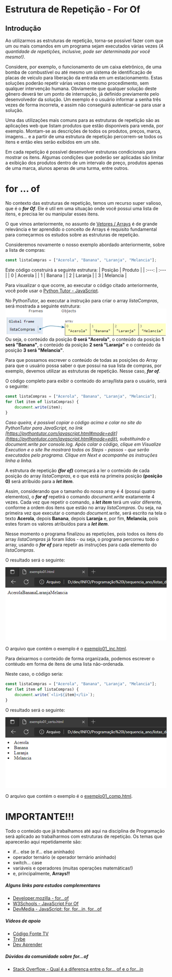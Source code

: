 # Estrutura de Repetição - For Of

## Introdução

Ao utilizarmos as estruturas de repetição, torna-se possível fazer com que um ou mais comandos em um programa sejam executados várias vezes *(A quantidade de repetições, inclusive, pode ser determinada por você mesmo!)*.

Considere, por exemplo, o funcionamento de um caixa eletrônico, de uma bomba de combustível ou até mesmo um sistema de identificação de placas de veículo para liberação da entrada em um estacionamento. Estas soluções poderão repetir várias vezes o mesmo procedimento, sem qualquer intervenção humana. Obviamente que qualquer solução deste gênero deverá ter um ponto de interrupção, já definido previamente pelo desenvolvedor da solução. Um exemplo é o usuário informar a senha três vezes de forma incorreta, e assim não conseguirá autenticar-se para usar a solução.

Uma das utilizações mais comuns para as estruturas de repetição são as aplicações web que listam produtos que estão disponíveis para venda, por exemplo. Montam-se as descrições de todos os produtos, preços, marca, imagens... e a partir de uma estrutura de repetição percorrem-se todos os itens e então eles serão exibidos em um site.

Em cada repetição é possível desenvolver estruturas condicionais para mostrar os itens. Algumas condições que poderão ser aplicadas são limitar a exibição dos produtos dentro de um intervalo de preço, produtos apenas de uma marca, alunos apenas de uma turma, entre outros.

# for ... of

No contexto das estruturas de repetição, temos um recurso super valioso, que é o ***for Of***. Ele é util em uma situação onde você possui uma lista de itens, e precisa ler ou manipular esses itens.

O que vimos anteriormente, no assunto de [Vetores / Arrays](https://github.com/ldmfabio/1INFOs-vetores) é de grande relevância e ter aprendido o conceito de Arrays é requisito fundamental para começarmos os estudos sobre as estruturas de repetição.

Consideremos novamente o nosso exemplo abordado anteriormente, sobre a lista de compras:
```javascript
const listaCompras = ["Acerola", "Banana", "Laranja", "Melancia"];
```
Este código construirá a seguinte estrutura:
| Posição | Produto |
| :---: | :--- |
| 0 | Acerola |
| 1 | Banana |
| 2 | Laranja |
| 3 | Melancia |

Para visualizar o que ocorre, ao executar o código citado anteriormente, você pode usar o [Python Tutor - JavaScript](https://pythontutor.com/javascript.html#mode=edit).

No PythonTutor, ao executar a instrução para criar o array *listaCompras*, será mostrada a seguinte estrutura:
![Array](array.png)
Ou seja, o conteúdo da posição **0 será "Acerola"**, o conteúdo da posição **1 será "Banana"**, o conteúdo da posição **2 será "Laranja"** e o conteúdo da posição **3 será "Melancia"**.

Para que possamos escrever o conteúdo de todas as posições do Array para que o usuário possa saber o que possui na sua lista de compras, por exemplo, devemos utilizar as estruturas de repetição. Nesse caso, ***for of***.

O código completo para exibir o conteúdo do array/lista para o usuário, será o seguinte:
```javascript
const listaCompras = ["Acerola", "Banana", "Laranja", "Melancia"];
for (let item of listaCompras) {
    document.write(item);
}
```
*Caso queira, é possível copiar o código acima e colar no site do PythonTutor para JavaScript, no link [https://pythontutor.com/javascript.html#mode=edit](https://pythontutor.com/javascript.html#mode=edit), substituindo o document.write por console.log. Após colar o código, clique em Visualize Execution e o site lhe mostrará todos os Steps - passos - que serão executados pelo programa. Clique em Next e acompanhe as instruções linha a linha.*

A estrutura de repetição ***(for of)*** começará a ler o conteúdo de cada posição do array *listaCompras*, e o que está na primeira posição **(posição 0)** será atribuído para a ***let item***.

Assim, considerando que o tamanho do nosso array é 4 (possui quatro elementos), o ***for of*** repetirá o comando *document.write* exatamente 4 vezes. Cada vez que repetir o comando, a ***let item*** terá um valor diferente, conforme a ordem dos itens que estão no array *listaCompras*. Ou seja, na primeira vez que executar o comando *document.write*, será escrito na tela o texto **Acerola**, depois **Banana**, depois **Laranja** e, por fim, **Melancia**, pois estes foram os valores atribuídos para a ***let item***.

Nesse momento o programa finalizou as repetições, pois todos os itens do array *listaCompras* já foram lidos - ou seja, o programa percorreu todo o array, usando o ***for of*** para repetir as instruções para cada elemento do *listaCompras*.

O resultado será o seguinte:

![document.write Incompleto](exemplo01_inc.png)

O arquivo que contém o exemplo é o [exemplo01_inc.html](exemplo01_inc.html).

Para deixarmos o conteúdo de forma organizada, podemos escrever o contéudo em forma de ítens de uma lista não-ordenada.

Neste caso, o código seria:
```javascript
const listaCompras = ["Acerola", "Banana", "Laranja", "Melancia"];
for (let item of listaCompras) {
    document.write(`<li>${item}</li>`);
}
```
O resultado será o seguinte:

![document.write Completo](exemplo01_comp.png)

O arquivo que contém o exemplo é o [exemplo01_comp.html](exemplo01_comp.html).

# IMPORTANTE!!!

Todo o conteúdo que já trabalhamos até aqui na disciplina de Programação será aplicado ao trabalharmos com estruturas de repetição.
Os temas que aparecerão aqui repetidamente são:
* if... else (e if... else aninhado)
* operador ternário (e operador ternário aninhado)
* switch... case
* variáveis e operadores (muitas operações matemáticas!)
* e, principalmente, **Arrays!!**

##### Alguns links para estudos complementares

* [Developer.mozilla - for...of](https://developer.mozilla.org/pt-BR/docs/Web/JavaScript/Reference/Statements/for...of)
* [W3Schools - JavaScript For Of](https://www.w3schools.com/js/js_loop_forof.asp)
* [DevMedia - JavaScript: for, for...in, for...of](https://www.devmedia.com.br/javascript-for-for-in-for-of/41018)

##### Vídeos de apoio
* [Código Fonte TV](https://www.youtube.com/watch?v=NfHVPEzo5Ik&t=38s)
* [Trybe](https://www.youtube.com/watch?v=lXsKBDhixXQ)
* [Dev Aprender](https://www.youtube.com/watch?v=HFG_p4K2MAc)

##### Dúvidas da comunidade sobre ***for...of***
* [Stack Overflow - Qual é a diferença entre o for... of e o for...in](https://pt.stackoverflow.com/questions/90352/qual-%c3%a9-a-diferen%c3%a7a-entre-o-for-of-e-o-for-in)